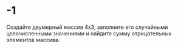 # -1
Создайте двумерный массив 4x3, заполните его случайными целочисленными значениями и найдите сумму отрицательных элементов массива.
